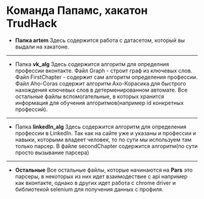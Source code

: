 # Команда Папамс, **хакатон TrudHack**
- **Папка artem**
Здесь содержится работа с датасетом, который вы выдали на хакатоне.
____
- Папка **vk_alg**
Здесь содержится алгоритм для определния профессии вконтакте. Файл Graph - строит граф из ключевых слов. Файл FirstChapter - содержит сам алгоритм определения профессии. Файл Aho-Coras содержит алгоритм Ахо-Корасика для быстрого нахождения ключевых слов в детерменированном автомате. Все остальные файлы вспомогательные, в которых хранится информация для обучения алгоритмов(например id конкретных профессий).
____
- Папка **linkedIn_alg**
Здесь содержится алгоритм для определения профессии в LinkedIn. Так как на сайте уже и указаны и профессии и навыки, которыми владеет человек, то по сути мы используем там только парсер. В файле secondChapter содержится алгоритм(по сути просто вызывание парсера)
____
- **Остальные**
Все остальные файлы, которые начинаются на **Pars** это парсеры, в некоторых из них идет взаимодествие с api например как вконтакте, однако в других идет работа с chrome driver и библиотекой selenium для получения данных с профиля.
